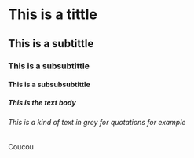 # This is a tittle
## This is a subtittle
### This is a subsubtittle
#### This is a subsubsubtittle
##### This is the text body
###### This is a kind of text in grey for quotations for example
Coucou
